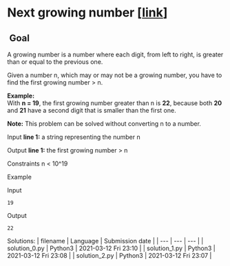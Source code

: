 # Next growing number \[[link](https://www.codingame.com/training/easy/next-growing-number)\]


 Goal
-----


A growing number is a number where each digit, from left to right, is greater than or equal to the previous one.  
  
Given a number n, which may or may not be a growing number, you have to find the first growing number > n.  
  
**Example:**   
With **n = 19**, the first growing number greater than n is **22**, because both **20** and **21** have a second digit that is smaller than the first one.  
   
**Note:** This problem can be solved without converting n to a number.



Input
**line 1:** a string representing the number n


Output
**line 1:** the first growing number > n


Constraints
n < 10^19


Example


Input

```
19
```



Output

```
22
```





Solutions:
| filename | Language | Submission date |
| --- | --- | --- |
| solution_0.py | Python3 | 2021-03-12 Fri 23:10 |
| solution_1.py | Python3 | 2021-03-12 Fri 23:08 |
| solution_2.py | Python3 | 2021-03-12 Fri 23:07 |
